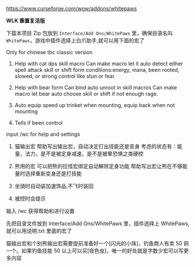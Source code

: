https://www.curseforge.com/wow/addons/whitepaws

**WLK 重置复活版**

下载本项目 Zip 包放到 `Interface/Add Ons/WhitePaws` 里，确保目录名叫 `WhitePaws`，游戏中插件选择上白爪助手,就可以用下面的宏了

Only for chinese tbc classic version

1. Help with cat dps skill macro
   Can make macro let it auto detect either spell attack skill or shift form
   conditions:energy, mana, been rooted, slowed, or strong control like stun or fear.

2. Help with bear form
   Can bind auto unroot in skill macros
   Can make macro let bear auto choose skill or shift if not enough rage.

3. Auto equip speed up trinket when mounting, equip back when not mounting

4. Tells if been control

input /wc for help and settings

1. 猫输出宏
   帮助写出输出宏，自动决定打出技能还是变身
   考虑的状态有：能量，法力，是不是被定身减速，是不是被晕恐惧之类硬控

2. 熊用的宏
   可以把熊的拉怪宏绑定自动解除定身功能
   帮助写出宏让熊在不够能量时选择重新变身还是打技能

3. 坐骑时自动装加速饰品,不飞时装回

4. 被控时会提示

输入 /wc 获得帮助和进行设置

先把目录文件放到 Interface/Add Ons/WhitePaws 里，插件选择上 WhitePaws,就可以用说明.txt 里面的宏了

猫输出宏和个别熊输出宏需要提前准备好一个[闪光的小珠]，钓鱼商人有卖 50 铜一个。如果钓鱼技能 50 以上可以买[夜色虫]，唯一的好处就是字数少宏可以写更多内容
